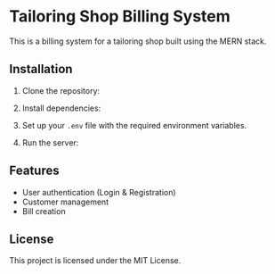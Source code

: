 # Tailoring Shop Billing System

This is a billing system for a tailoring shop built using the MERN stack.

## Installation

1. Clone the repository:

2. Install dependencies:

3. Set up your `.env` file with the required environment variables.

4. Run the server:

## Features
- User authentication (Login & Registration)
- Customer management
- Bill creation

## License

This project is licensed under the MIT License.
